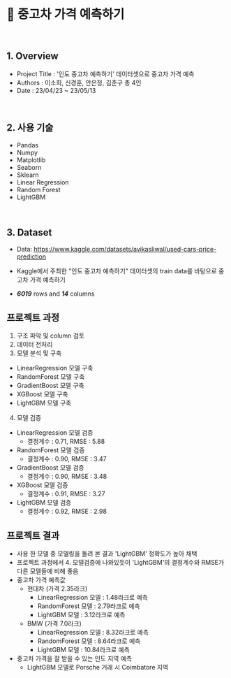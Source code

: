 # :pushpin: 중고차 가격 예측하기

</br>

## 1. Overview

- Project Title : '인도 중고차 예측하기' 데이터셋으로 중고차 가격 예측
- Authors : 이소희, 신경훈, 안은정, 김준구 총 4인 
- Date : 23/04/23 ~ 23/05/13


</br>

## 2. 사용 기술

  - Pandas
  - Numpy
  - Matplotlib
  - Seaborn
  - Sklearn
  - Linear Regression
  - Random Forest
  - LightGBM
</br>

## 3. Dataset

- Data:  https://www.kaggle.com/datasets/avikasliwal/used-cars-price-prediction

- Kaggle에서 주최한 "인도 중고차 예측하기" 데이터셋의 train data를 바탕으로 중고차 가격 예측하기

- ***6019*** rows and ***14*** columns
  
## 프로젝트 과정
1. 구조 파악 및 column 검토
2. 데이터 전처리
3. 모델 분석 및 구축
  - LinearRegression 모델 구축
  - RandomForest 모델 구축
  - GradientBoost 모델 구축
  - XGBoost 모델 구축
  - LightGBM 모델 구축
4. 모델 검증
- LinearRegression 모델 검증
    - 결정계수 : 0.71, RMSE : 5.88
- RandomForest 모델 검증
    - 결정계수 : 0.90, RMSE : 3.47
- GradientBoost 모델 검증
    - 결정계수 : 0.90, RMSE : 3.48
- XGBoost 모델 검증
    - 결정계수 : 0.91, RMSE : 3.27
- LightGBM 모델 검증
    - 결정계수 : 0.92, RMSE : 2.98


 

## 프로젝트 결과


- 사용 한 모델 중 모델링을 돌려 본 결과 'LightGBM' 정확도가 높아 채택
- 프로젝트 과정에서 4. 모델검증에 나와있듯이 'LightGBM'의 결정계수와 RMSE가 다른 모델들에 비해 좋음
- 중고차 가격 예측값
  - 현대차 (가격 2.35라크)
    - LinearRegression 모델 : 1.48라크로 예측
    - RandomForest 모델 : 2.79라크로 예측
    - LightGBM 모델 : 3.12라크로 예측
  - BMW (가격 7.0라크)
    - LinearRegression 모델 : 8.32라크로 예측
    - RandomForest 모델 : 8.64라크로 예측
    - LightGBM 모델 : 10.84라크로 예측
- 중고차 가격을 잘 받을 수 있는 인도 지역 예측
  - LightGBM 모델로 Porsche 거래 시  Coimbatore 지역
